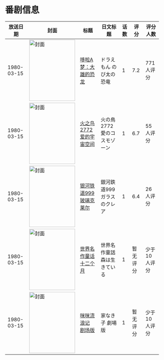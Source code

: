 # 番剧信息

|放送日期|封面|标题|日文标题|话数|评分|评分人数|
|---|---|---|---|---|---|---|
|1980-03-15|<img src="https://lain.bgm.tv/pic/cover/c/25/b2/425_z6kVZ.jpg" alt="封面" style="width:150px;height:200px;object-fit:cover;">|[哆啦A梦：大雄的恐龙](https://bangumi.tv/subject/425)|ドラえもん のび太の恐竜|1|7.2|771人评分|
|1980-03-15|<img src="https://lain.bgm.tv/pic/cover/c/d2/fd/40536_4g1zT.jpg" alt="封面" style="width:150px;height:200px;object-fit:cover;">|[火之鸟2772 爱的宇宙空间](https://bangumi.tv/subject/40536)|火の鳥2772 愛のコスモゾーン|1|6.7|55人评分|
|1980-03-15|<img src="https://lain.bgm.tv/pic/cover/c/3a/5e/127777_DrIrw.jpg" alt="封面" style="width:150px;height:200px;object-fit:cover;">|[银河铁道999 玻璃克莱尔](https://bangumi.tv/subject/127777)|銀河鉄道999 ガラスのクレア|1|6.4|26人评分|
|1980-03-15|<img src="https://lain.bgm.tv/pic/cover/c/c0/ab/188232_aqbxC.jpg" alt="封面" style="width:150px;height:200px;object-fit:cover;">|[世界名作童话 十二个月](https://bangumi.tv/subject/188232)|世界名作童話 森は生きている|1|暂无评分|少于10人评分|
|1980-03-15|<img src="https://lain.bgm.tv/pic/cover/c/dd/7f/284189_4KJOG.jpg" alt="封面" style="width:150px;height:200px;object-fit:cover;">|[咪咪流浪记 剧场版](https://bangumi.tv/subject/284189)|家なき子 劇場版|1|暂无评分|少于10人评分|
